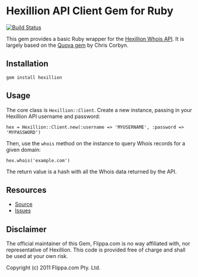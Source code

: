 # Hexillion API Client Gem for Ruby

[![Build Status](https://travis-ci.org/flippa/hexillion.svg?branch=master)](https://travis-ci.org/flippa/hexillion)

This gem provides a basic Ruby wrapper for the
[Hexillion Whois API](http://hexillion.com/whois/).
It is largely based on the [Quova gem](http://github.com/d11wtq/quova/) by Chris Corbyn.

## Installation

    gem install hexillion

## Usage

The core class is `Hexillion::Client`. Create a new instance, passing in your Hexillion API
username and password:

    hex = Hexillion::Client.new(:username => 'MYUSERNAME', :password => 'MYPASSWORD')

Then, use the `whois` method on the instance to query Whois records for a given domain:

    hex.whois('example.com')

The return value is a hash with all the Whois data returned by the API.

## Resources

  - [Source](https://github.com/flippa/hexillion)
  - [Issues](https://github.com/flippa/hexillion/issues)

## Disclaimer

The official maintainer of this Gem, Flippa.com is no way affiliated with, nor
representative of Hexillion.  This code is provided free of charge and shall be used
at your own risk.

Copyright (c) 2011 Flippa.com Pty. Ltd.
